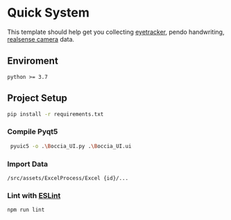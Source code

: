 # Quick System

This template should help get you collecting [eyetracker](https://docs.pupil-labs.com/core/developer/), pendo handwriting, [realsense camera](https://github.com/IntelRealSense/librealsense) data.

## Enviroment

```
python >= 3.7
```

## Project Setup

```sh
pip install -r requirements.txt
```

### Compile Pyqt5

```sh
 pyuic5 -o .\Boccia_UI.py .\Boccia_UI.ui
```

### Import Data

```
/src/assets/ExcelProcess/Excel {id}/...
```

### Lint with [ESLint](https://eslint.org/)

```sh
npm run lint
```
